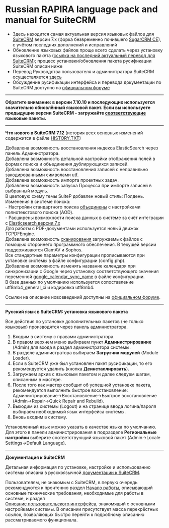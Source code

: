 Russian RAPIRA language pack and manual for SuiteCRM
=========================================

+ Здесь находится самая актуальная версия языковых файлов для [SuiteCRM][suitecrm] версии 7.x (форка безвременно почившего [SugarCRM CE][sugar]), с учётом последних дополнений и исправлений
+ Обновление языковых файлов проще всего сделать через установку языкового пакета ([ссылка на последний актуальный перевод для SuiteCRM][langpack]); процесс установки/обновления пакета русификации SuiteCRM описан ниже
+ Перевод Руководства пользователя и администратора SuiteCRM осуществляется [здесь][man-adoc]
+ Обсуждение русификации интерфейса и перевода документации по SuiteCRM доступно на [официальном форуме][forum]

------------------------------------------------

**Обратите внимание: в версии 7.10.10 и последующих используется значительно обновлённый языковой пакет. 
Если вы используете предыдущие версии SuiteCRM - загружайте [соответствующие](https://github.com/likhobory/SuiteCRM7RU/releases) языковые пакеты.**

------------------------------------------------

<b>Что нового в SuiteCRM 7.12</b>    (история всех основных изменений содержится в файле [HISTORY.TXT][history])

Добавлена возможность восстановления индекса ElasticSearch через панель Администратора.  
Добавлена возможность детальной настройки отображения полей в формах поиска и объединения дублирующихся записей.  
Добавлена возможность восстановления записей с неправильно закодированными символами utf.  
Добавлена возможность импорта проектных задач.  
Добавлена возможность запуска Процесса при импорте записей в выбранный модуль.  
В цветовую схему темы SuiteP добавлен новый стиль: Полдень.  
Изменения в системе поиска:  
	- Настройки стандартного поиска [объединены](https://github.com/salesagility/SuiteCRM/pull/9095) с настройками полнотекстового поиска (AOD).  
	- Расширены возможности поиска данных в системе за счёт интеграции с [Elasticsearch версии 7.x](https://github.com/salesagility/SuiteCRM/pull/9171)  
Для работы с PDF-документами используется новый движок TCPDFEngine.  
Добавлена возможность [сканирования](https://github.com/salesagility/SuiteCRM/pull/9172) загружаемых файлов с помощью стороннего программного обеспечения. В текущей версии поддерживаются ClamAV и Sophos.  
Все стандартные параметры конфигурации прописываются при установке системы в файле конфигурации (config.php).  
Добавлена возможность изменять название календаря при синхронизации с Google через установку соответствующего значения переменной [google_calendar_sync_name](https://github.com/salesagility/SuiteCRM/pull/9291) в файле конфигурации.   
В базе данных по умолчанию используется сопоставление utf8mb4_general_ci и кодировка utf8mb4.  

Ссылки на описание нововведений доступны на [официальном форуме](https://suitecrm.com/suitecrm/forum/suitecrm-forum-russian-general-discussion/17973-suitecrm#60692).

------------------------------------------------

<b>Русский язык в SuiteCRM: установка языкового пакета</b>

Все действия по установке дополнительных пакетов (не только языковых) производятся через панель администратора.

1. Входим в систему с правами администратора.
2. В правом верхнем меню выбираем пункт <b>Администрирование</b> (Admin) для входа в раздел администратора системы.
3. В разделе администратора выбираем <b>Загрузчик модулей</b> (Module Loader).
4. Если в SuiteCRM уже был установлен пакет русификации, то его рекомендуется удалить (кнопка  <b>Деинсталлировать</b>).
5. Загружаем архив с языковым пакетом и далее следуем шагам, описанным в мастере.
6. После того как мастер сообщит об успешной установке пакета, рекомендуется выполнить быстрое восстановление: Администрирование->Восстановление->Быстрое восстановление (Admin->Repair->Quick Repair and Rebuild).
7. Выходим из системы (Logout) и на странице ввода логина/пароля выбираем необходимый язык интерфейса системы.
8. Вновь входим в систему.

Установленный язык можно указать в качестве языка по умолчанию. Для этого в панели администрирования в подразделе <b>Региональные настройки</b> выберите соответствующий языковой пакет (Admin->Locale Settings->Default Language).

------------------------------------------------

<b>Документация к SuiteCRM</b>

Детальная информация по установке, настройке и использованию системы описана в русскоязычной [документации к SuiteCRM][man-ru].

Пользователям, не знакомым с SuiteCRM, в первую очередь рекомендуются к прочтению раздел [Начало работы][getting-started], описывающий основные технические требования, необходимые для работы в системе, и раздел  
[Описание пользовательского интерфейса][ui], знакомящий с основными настройками системы. В описании присутствует масса перекрёстных ссылок, позволяющих быстро перейти к подробному описанию рассматриваемого функционала.

            
[langpack]: https://github.com/likhobory/SuiteCRM7RU/blob/ver.7.12/rapira-suite_pack_russian.zip?raw=true
[man-adoc]: https://github.com/likhobory/SuiteDocs/blob/master/README.ru.adoc
[man-ru]: https://docs.suitecrm.com/ru
[getting-started]: https://docs.suitecrm.com/ru/user/introduction/getting-started
[ui]: https://docs.suitecrm.com/ru/user/introduction/user-interface

[suitecrm]: https://github.com/salesagility/SuiteCRM
[forum]: https://community.suitecrm.com/t/topic/11657
[sugar]: https://ru.wikipedia.org/wiki/SugarCRM
[history]: https://github.com/likhobory/SuiteCRM7RU/blob/master/HISTORY.TXT

